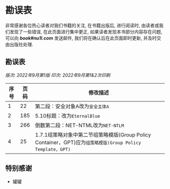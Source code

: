 # 勘误表

非常感谢各位热心读者对我们书籍的关注, 在书籍出版后, 进行阅读时, 由读者或我们发现了一些错误, 在此页面进行集中更正, 如果读者发现本书部分内容存在问题, 可以向 ***book#nu1l.com*** 发送邮件, 我们将在确认后在此页面即时更新, 并及时交由出版社处理.

## 勘误表

*版次: 2022年9月第1版 印次: 2022年9月第1&2次印刷*

| 序号 | 页码   | 修改描述                                                                                      |
| -- | ---- | -----------------------------------------------------------------------------------------                                                       |
| 1  | 22 | 第二段：安全对象A改为`安全主体A`                                 |
| 2  | 185 | 5.10标题：改为`EternalBlue`                                    |
| 3  | 266 | 倒数第二段：NET-NTML改为`NET-NTLM`                              |
| 4  | 25 | 1.7.1组策略对象中第二节组策略模版(Group Policy Container，GPT)应为`组策略模版(Group Policy Template，GPT)`                             |

## 特别感谢
- 罐罐
